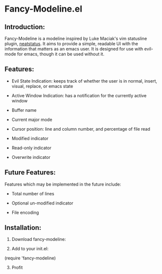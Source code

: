 # Fancy-Modeline.el

## Introduction:

Fancy-Modeline is a modeline inspired by Luke Maciak's vim statusline
plugin, [neatstatus](github.com/maciakl/vim-neatstatus).  It aims to
provide a simple, readable UI with the information that matters as an
emacs user.  It is designed for use with evil-mode for emacs, though
it can be used without it.

## Features:

* Evil State Indication: keeps track of whether the user is in normal,
  insert, visual, replace, or emacs state

* Active Window Indication: has a notification for the currently
  active window

* Buffer name

* Current major mode

* Cursor position: line and column number, and percentage of file read

* Modified indicator

* Read-only indicator

* Overwrite indicator

## Future Features:

Features which may be implemented in the future include:

* Total number of lines

* Optional un-modified indicator

* File encoding

## Installation:

1. Download fancy-modeline:

2. Add to your init.el:

(require 'fancy-modeline)

3. Profit
